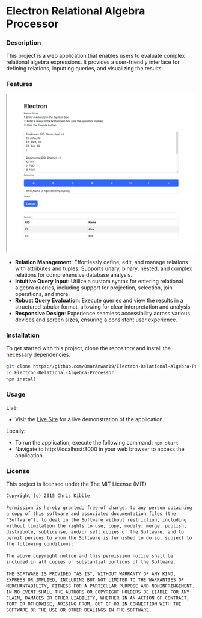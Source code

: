 # Electron Relational Algebra Processor

### Description

This project is a web application that enables users to evaluate complex relational algebra expressions. It provides a user-friendly interface for defining relations, inputting queries, and visualizing the results.

### Features

![App Screenshot](public/img/sc.png)

- **Relation Management**: Effortlessly define, edit, and manage relations with attributes and tuples. Supports unary, binary, nested, and complex relations for comprehensive database analysis.
- **Intuitive Query Input**: Utilize a custom syntax for entering relational algebra queries, including support for projection, selection, join operations, and more.
- **Robust Query Evaluation**: Execute queries and view the results in a structured tabular format, allowing for clear interpretation and analysis.
- **Responsive Design**: Experience seamless accessibility across various devices and screen sizes, ensuring a consistent user experience.

### Installation

To get started with this project, clone the repository and install the necessary dependencies:

```bash
git clone https://github.com/OmarAnwar19/Electron-Relational-Algebra-Processor
cd Electron-Relational-Algebra-Processor
npm install
```

### Usage

Live:

- Visit the [Live Site](https://omaranwar19.github.io/Electron-Relational-Algebra-Processor/) for a live demonstration of the application.

Locally:

- To run the application, execute the following command: `npm start`
- Navigate to http://localhost:3000 in your web browser to access the application.

### License

This project is licensed under the The MIT License (MIT)

```
Copyright (c) 2015 Chris Kibble

Permission is hereby granted, free of charge, to any person obtaining a copy of this software and associated documentation files (the "Software"), to deal in the Software without restriction, including without limitation the rights to use, copy, modify, merge, publish, distribute, sublicense, and/or sell copies of the Software, and to permit persons to whom the Software is furnished to do so, subject to the following conditions:

The above copyright notice and this permission notice shall be included in all copies or substantial portions of the Software.

THE SOFTWARE IS PROVIDED "AS IS", WITHOUT WARRANTY OF ANY KIND, EXPRESS OR IMPLIED, INCLUDING BUT NOT LIMITED TO THE WARRANTIES OF MERCHANTABILITY, FITNESS FOR A PARTICULAR PURPOSE AND NONINFRINGEMENT. IN NO EVENT SHALL THE AUTHORS OR COPYRIGHT HOLDERS BE LIABLE FOR ANY CLAIM, DAMAGES OR OTHER LIABILITY, WHETHER IN AN ACTION OF CONTRACT, TORT OR OTHERWISE, ARISING FROM, OUT OF OR IN CONNECTION WITH THE SOFTWARE OR THE USE OR OTHER DEALINGS IN THE SOFTWARE.
```
